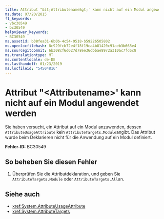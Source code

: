 ```yaml
---
title: Attribut "&lt;Attributename&gt;' kann nicht auf ein Modul angewendet werden
ms.date: 07/20/2015
f1_keywords:
- vbc30549
- bc30549
helpviewer_keywords:
- BC30549
ms.assetid: b38fea31-6b0b-4c54-9518-b59226505802
ms.openlocfilehash: 8c929fcb72e4f18f19ca4b81420c91aeb3b668e4
ms.sourcegitcommit: 6b308cf6d627d78ee36dbbae8972a310ac7fd6c8
ms.translationtype: MT
ms.contentlocale: de-DE
ms.lasthandoff: 01/23/2019
ms.locfileid: "54504816"
---
```

# <a name="attribute-ltattributenamegt-cannot-be-applied-to-a-module"></a>Attribut "&lt;Attributename&gt;' kann nicht auf ein Modul angewendet werden
Sie haben versucht, ein Attribut auf ein Modul anzuwenden, dessen `AttributeUsageAttribute` kein `AttributeTargets.Module`angibt. Das Attribut wurde beim Deklarieren nicht für die Anwendung auf ein Modul definiert.  
  
 **Fehler-ID:** BC30549  
  
## <a name="to-correct-this-error"></a>So beheben Sie diesen Fehler  
  
1.  Überprüfen Sie die Attributdeklaration, und geben Sie `AttributeTargets.Module` oder `AttributeTargets.All`an.  
  
## <a name="see-also"></a>Siehe auch
- <xref:System.AttributeUsageAttribute>
- <xref:System.AttributeTargets>
